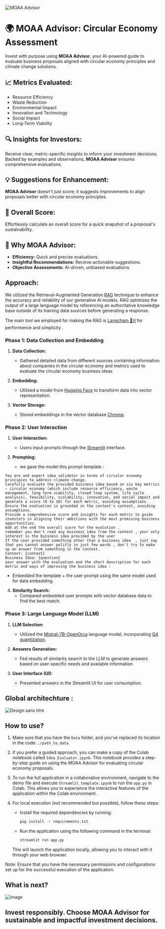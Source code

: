 
![MOAA Advisor](https://github.com/QoutiOussama13/AI-EarthHack-MOAA-/assets/81428754/15d1e580-c1ad-454d-8152-c0fc7fc50708)

# 🌍 MOAA Advisor: Circular Economy Assessment

Invest with purpose using **MOAA Advisor**, your AI-powered guide to evaluate business proposals aligned with circular economy principles and climate change solutions.

## 📈 Metrics Evaluated:

- Resource Efficiency
- Waste Reduction
- Environmental Impact
- Innovation and Technology
- Social Impact
- Long-Term Viability

## 🔍 Insights for Investors:
Receive clear, metric-specific insights to inform your investment decisions. Backed by examples and observations, **MOAA Advisor** ensures comprehensive evaluations.

## 💡 Suggestions for Enhancement:
**MOAA Advisor** doesn't just score; it suggests improvements to align proposals better with circular economy principles.

## 🚀 Overall Score:
Effortlessly calculate an overall score for a quick snapshot of a proposal's sustainability.

## 🌱 Why MOAA Advisor:

- **Efficiency:** Quick and precise evaluations.
- **Insightful Recommendations:** Receive actionable suggestions.
- **Objective Assessments:** AI-driven, unbiased evaluations.


## Approach:
We utilized the Retrieval-Augmented Generation [RAG](https://arxiv.org/abs/2005.11401) technique to enhance the accuracy and reliability of our generative AI models. RAG optimizes the output of a large language model by referencing an authoritative knowledge base outside of its training data sources before generating a response.

The main tool we employed for making the RAG is [Langchain 🦜️⛓️](https://python.langchain.com/docs/get_started/introduction) for performence and simplicity .

### Phase 1: Data Collection and Embedding
1. **Data Collection:**
   - Gathered detailed data from different sources containing information about companies in the circular economy and metrics used to evaluate the circular economy business ideas

2. **Embedding:**
   - Utilized a model from [Hugging Face](https://huggingface.co/intfloat/e5-small-v2) to transform data into vector representation.

3. **Vector Storage:**
   - Stored embeddings in the vector database [Chroma](https://www.trychroma.com).

### Phase 2: User Interaction
1. **User Interaction:**
   - Users input prompts through the [Streamlit](https://streamlit.io/) interface.

2. **Prompting:**
   - we gave the model this prompt template :
```pyhton
You are and expert idea validator in terms of circular economy principles to address climate change.
Carefully evaluate the provided business idea based on six key metrics— circular economy (which include resource efficiency, waste management, long term viability, closed loop system, life cycle analysis), feasibility, scalability, innovation, and social impact and generate a score (0 to 10) for each metric, avoiding assumptions.
Ensure the evaluation is grounded in the context's content, avoiding assumptions.
Provide a comprehensive score and insights for each metric to guide investors in aligning their ambitions with the most promising business opportunities.
Add at the end the overall score for the evalution .
remember you don't read any buisness idea from the context , your only interest is the buisness idea provided by the user  
If the user provided something other than a business idea  , just say that you cannot answer politly in just few words , don't try to make up an answer from something in the context.
Context: {context}
Business Idea: {question}
your answer with the evaluation and the short description for each metric and ways of improving the business idea :  
```
   - Embedded the template + the user prompt using the same model used for data embedding.

4. **Similarity Search:**
   - Compared embedded user prompts with vector database data to find the best match.

### Phase 3: Large Language Model (LLM)
1. **LLM Selection:**
   - Utilized the [Mistral-7B-OpenOrca](https://huggingface.co/Open-Orca/Mistral-7B-OpenOrca) language model, incorporating [Q4 quantization](https://huggingface.co/TheBloke/Mistral-7B-OpenOrca-GGUF).

2. **Answers Generation:**
   - Fed results of similarity search to the LLM to generate answers based on user-specific needs and available information

3. **User Interface (UI):**
   - Presented answers in the Streamlit UI for user consumption.

## Global architechture :
![Design sans titre](https://github.com/QoutiOussama13/AI-EarthHack-MOAA-/assets/81428754/cfb028ba-426e-4c47-92ef-c777f40b6fed)

## How to use?

1. Make sure that you have the `Data` folder, and you've replaced its location in the code: `./path_to_data`.

2. If you prefer a guided approach, you can make a copy of the Colab notebook called `Idea_Evaluator.ipynb`. This notebook provides a step-by-step guide on using the MOAA Advisor for evaluating circular economy proposals.

3. To run the full application in a collaborative environment, navigate to the demo file and execute `Streamlit_template.ipynb` to run the `app.py` in Colab. This allows you to experience the interactive features of the application within the Colab environment.

4. For local execution (not recommended but possible), follow these steps:
   - Install the required dependencies by running:
     ```bash
     pip install -r requirements.txt
     ```
   - Run the application using the following command in the terminal:
     ```bash
     streamlit run app.py
     ```
   This will launch the application locally, allowing you to interact with it through your web browser.

Note: Ensure that you have the necessary permissions and configurations set up for the successful execution of the application.

## What is next?
![image](https://github.com/QoutiOussama13/AI-EarthHack-MOAA-/assets/81428754/91fd170d-1296-472e-936c-e950fe7b83cd)


## Invest responsibly. Choose **MOAA Advisor** for sustainable and impactful investment decisions.
